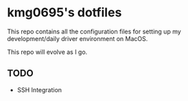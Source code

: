 # kmg0695's dotfiles

This repo contains all the configuration files for setting up my development/daily driver environment on MacOS.

This repo will evolve as I go.

## TODO
- SSH Integration
